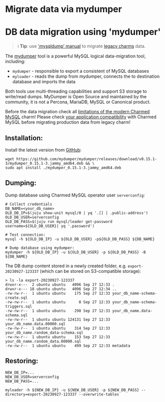 
# Migrate data via mydumper

# DB data migration using 'mydumper'

> :information_source: **Tip**: use ['mysqldump' manual](/how-to/development/migrate-data-via-mysqldump) to migrate [legacy charms](/explanation/legacy-charm) data.

The [mydumper](https://github.com/mydumper/mydumper) tool is a powerful MySQL logical data-migration tool, including:

* `mydumper` - responsible to export a consistent of MySQL databases
* `myloader` - reads the dump from mydumper, connects the to destination database and imports the data

Both tools use multi-threading capabilities and support S3 storage to write/read dumps. MyDumper is Open Source and maintained by the community, it is not a Percona, MariaDB, MySQL or Canonical product.

Before the data migration check all [limitations of the modern Charmed MySQL](/reference/system-requirements) charm!
Please check [your application compatibility](/explanation/legacy-charm) with Charmed MySQL before migrating production data from legacy charm!

## Installation:
Install the latest version from [GitHub](https://github.com/mydumper/mydumper/releases):
```shell
wget https://github.com/mydumper/mydumper/releases/download/v0.15.1-3/mydumper_0.15.1-3.jammy_amd64.deb && \
sudo apt install ./mydumper_0.15.1-3.jammy_amd64.deb
```

## Dumping:

Dump database using Charmed MySQL operator user `serverconfig`:
```shell
# Collect credentials
DB_NAME=<your_db_name>
OLD_DB_IP=$(juju show-unit mysql/0 | yq '.[] | .public-address')
OLD_DB_USER=serverconfig
OLD_DB_PASS=$(juju run mysql/leader get-password username=${OLD_DB_USER}| yq '.password')

# Test connection:
mysql -h ${OLD_DB_IP} -u ${OLD_DB_USER} -p${OLD_DB_PASS} ${DB_NAME}

# Dump database using mydumper:
mydumper -h ${OLD_DB_IP} -u ${OLD_DB_USER} -p ${OLD_DB_PASS} -B ${DB_NAME}
```

The DB dump content stored in a newly created folder, e.g. `export-20230927-123337` (which can be stored on S3-compatible storage):
```shell
> ls -la export-20230927-123337
drwxr-x---  2 ubuntu ubuntu   4096 Sep 27 12:33 .
drwxr-x--- 18 ubuntu ubuntu   4096 Sep 27 12:34 ..
-rw-rw-r--  1 ubuntu ubuntu    175 Sep 27 12:33 your_db_name-schema-create.sql
-rw-rw-r--  1 ubuntu ubuntu      0 Sep 27 12:33 your_db_name-schema-triggers.sql
-rw-rw-r--  1 ubuntu ubuntu    298 Sep 27 12:33 your_db_name.data-schema.sql
-rw-rw-r--  1 ubuntu ubuntu 124131 Sep 27 12:33 your_db_name.data.00000.sql
-rw-rw-r--  1 ubuntu ubuntu    314 Sep 27 12:33 your_db_name.random_data-schema.sql
-rw-rw-r--  1 ubuntu ubuntu    153 Sep 27 12:33 your_db_name.random_data.00000.sql
-rw-rw-r--  1 ubuntu ubuntu    499 Sep 27 12:33 metadata
```

## Restoring:
```shell
NEW_DB_IP=...
NEW_DB_USER=serverconfig
NEW_DB_PASS=...

myloader -h ${NEW_DB_IP} -u ${NEW_DB_USER} -p ${NEW_DB_PASS} --directory=export-20230927-123337 --overwrite-tables
```

